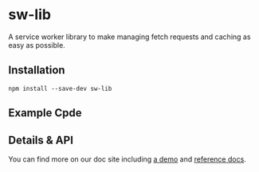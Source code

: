 # sw-lib

A service worker library to make managing fetch requests and caching as easy as possible.

## Installation

`npm install --save-dev sw-lib`

## Example Cpde



## Details & API

You can find more on our doc site including
[a demo](https://googlechrome.github.io/sw-helpers/sw-lib/demo/) and
[reference docs](https://googlechrome.github.io/sw-helpers/sw-lib/).

